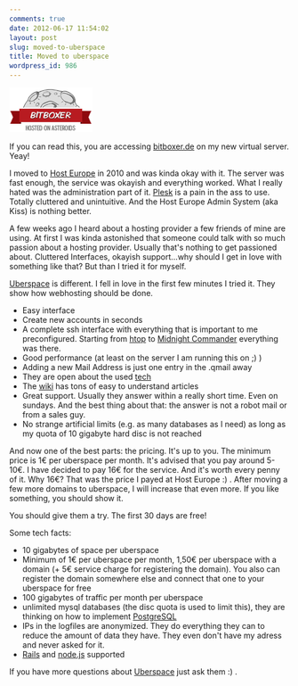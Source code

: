 ```yaml
---
comments: true
date: 2012-06-17 11:54:02
layout: post
slug: moved-to-uberspace
title: Moved to uberspace
wordpress_id: 986
---
```


[![](/images/2012-06-17-moved-to-uberspace/badge-white-4a3238e3a24624002ded531957438640fcbe8f7d.png)](https://uberspace.de)

If you can read this, you are accessing [bitboxer.de](http://bitboxer.de) on my
new virtual server. Yeay!

I moved to [Host Europe](http://www.hosteurope.de) in 2010 and was kinda okay
with it. The server was fast enough, the service was okayish and everything
worked. What I really hated was the administration part of it.
[Plesk](http://www.parallels.com/products/plesk/) is a pain in the ass to use.
Totally cluttered and unintuitive. And the Host Europe Admin System (aka Kiss)
is nothing better.

A few weeks ago I heard about a hosting provider a few friends of mine are
using. At first I was kinda astonished that someone could talk with so much
passion about a hosting provider. Usually that's nothing to get passioned
about. Cluttered Interfaces, okayish support...why should I get in love with
something like that? But than I tried it for myself.

[Uberspace](https://uberspace.de) is different. I fell in love in the first few
minutes I tried it. They show how webhosting should be done. 

* Easy interface
* Create new accounts in seconds
* A complete ssh interface with everything that is important to me
  preconfigured. Starting from [htop](http://htop.sourceforge.net/) to
  [Midnight Commander](http://www.gnu.org/software/mc/) everything was there.
* Good performance (at least on the server I am running this on ;) )
* Adding a new Mail Address is just one entry in the .qmail away
* They are open about the used [tech](http://uberspace.de/tech)
* The [wiki](http://uberspace.de/dokuwiki/) has tons of easy to understand
  articles
* Great support. Usually they answer within a really short time. Even on
  sundays. And the best thing about that: the answer is not a robot mail or
  from a sales guy.
* No strange artificial limits (e.g. as many databases as I need) as long as my
  quota of 10 gigabyte hard disc is not reached

And now one of the best parts: the pricing. It's up to you. The minimum price
is 1€ per uberspace per month. It's advised that you pay around 5-10€. I have
decided to pay 16€ for the service. And it's worth every penny of it. Why 16€?
That was the price I payed at Host Europe :) . After moving a few more domains
to uberspace, I will increase that even more. If you like something, you should
show it.

You should give them a try. The first 30 days are free!

Some tech facts:

* 10 gigabytes of space per uberspace
* Minimum of 1€ per uberspace per month, 1,50€ per uberspace with a domain (+
  5€ service charge for registering the domain). You also can register the
  domain somewhere else and connect that one to your uberspace for free
* 100 gigabytes of traffic per month per uberspace
* unlimited mysql databases (the disc quota is used to limit this), they are
  thinking on how to implement
  [PostgreSQL](http://uberspace.de/dokuwiki/brainstorming#postgresql)
* IPs in the logfiles are anonymized. They do everything they can to reduce the
  amount of data they have. They even don't have my adress and never asked for
  it.
* [Rails](http://uberspace.de/dokuwiki/cool:rails) and
  [node.js](http://uberspace.de/dokuwiki/development:nodejs) supported

If you have more questions about [Uberspace](https://uberspace.de) just ask
them :) .
